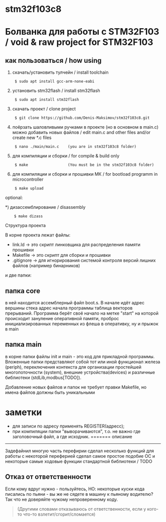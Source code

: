 # stm32f103c8

Болванка для работы с STM32F103 / void & raw project for STM32F103
==================================================================

как пользоваться / how using
----------------------------

1) скачать/установить тулчейн / install toolchain

        $ sudo apt install gcc-arm-none-eabi

2) установить stm32flash / install stm32flash

        $ sudo apt install stm32flash

3) скачать проект / clone project

        $ git clone https://github.com/Denis-Maksimov/stm32f103c8.git

4) поёрзать шаловливыми ручками в проекте (но в основном в main.c) можно добавить новых файлов 
/ edit main.c and other files and/or create new *.c files

        $ nano ./main/main.c    (you are in stm32f103c8 folder)

5) для компиляции и сборки / for compile & build only

        $ make                  (You must be in the stm32f103c8 folder)

6) для компиляции и сборки и прошивки МК / for bootload programm in microcontroller

        $ make upload

optional:

*) дизассемблирование / disassembly

        $ make dizass


Структура проекта

В корне проекта лежат файлы:

- link.ld    -> это скрипт линковщика для распределения памяти прошивки
- Makefile   -> это скрипт для сборки и прошивки
- .gitignore -> для игнорирования системой контроля версий лишних файлов (например бинарников)

и две папки:

папка core
----------
в ней находится ассемблерный файл boot.s. В начале идёт адрес вершины стека адрес начала программы таблица векторов прерываний. Программа берёт своё начало на метке "start" на которой происходит зануление оперативной памяти, проброс инициализированных переменных из флеша в оперативку, ну и прыжок в main

папка main
----------
в корне папки файлы init и main - это код для прикладной программы.
Вложенные папки представляют собой тот или иной функционал железа (periph), переключения контекста для организации простейшей многопоточности (system), внешние устройства(devices) и различные библиотеки (stdLib,modbus[TODO]).  

Добавление новых файлов и папок не требует правки Makefile, но имена файлов должны быть уникальными

заметки
=================

- для записи по адресу применять REGISTER(адресс);
- при компиляции папки "выворачиваются", т.о. не важно где заголовочный файл, а где исходник.
=======
описание
--------
Задефайнил многую часть перефирии
сделал несколько функций для работы с некоторой переферией
сделал самое простое подобие ОС
и некоторые самые ходовые функции стандартной библиотеки
/ TODO


Отказ от ответственности
-------------------------
Если кому вдруг нужно - пользуйтесь, НО:
некоторые куски кода писались по пьяни - вы же не сядете в машину к пьяному водителю?
Так что не доверяйте чужому непроверенному коду.
>
> (Другими словами отказываюсь от ответственности, если у кого-то что-то взлетит/сгорит/сломается)
>
